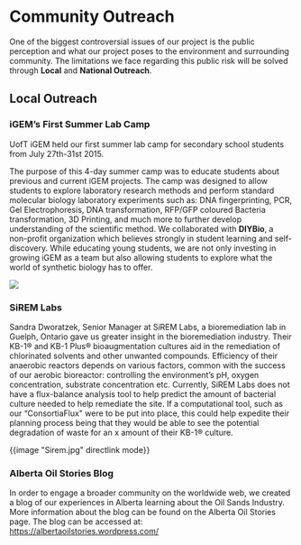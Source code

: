 # Community Outreach  

One of the biggest controversial issues of our project is the public perception and what our project poses to the environment and surrounding community. The limitations we face regarding this public risk will be solved through __Local__ and __National Outreach__.

## Local Outreach

### iGEM’s First Summer Lab Camp

UofT iGEM held our first summer lab camp for secondary school students from July 27th-31st 2015.

The purpose of this 4-day summer camp was to educate students about previous and current iGEM projects. The camp was designed to allow students to explore laboratory research methods and perform standard molecular biology laboratory experiments such as: DNA fingerprinting, PCR, Gel Electrophoresis, DNA transformation, RFP/GFP coloured Bacteria transformation, 3D Printing, and much more to further develop understanding of the scientific method. We collaborated with __DIYBio__, a non-profit organization which believes strongly in student learning and self-discovery. While educating young students, we are not only investing in growing iGEM as a team but also allowing students to explore what the world of synthetic biology has to offer.

<p class="image-wrapper">
<img src="{{image "20150731_175734.jpg" "directlink" mode}}" />
</p>

### SiREM Labs  

Sandra Dworatzek, Senior Manager at SiREM Labs, a bioremediation lab in Guelph, Ontario gave us greater insight in the bioremediation industry. Their KB-1® and KB-1 Plus® bioaugmentation cultures aid in the remediation of chlorinated solvents and other unwanted compounds. Efficiency of their anaerobic reactors depends on various factors, common with the success of our aerobic bioreactor: controlling the environment’s pH, oxygen concentration, substrate concentration etc. Currently, SiREM Labs does not have a flux-balance analysis tool to help predict the amount of bacterial culture needed to help remediate the site. If a computational tool, such as our “ConsortiaFlux" were to be put into place, this could help expedite their planning process being that they would be able to see the potential degradation of waste for an x amount of their KB-1® culture.  

<p class="image-wrapper">
{{image "Sirem.jpg" directlink mode}}
</p>

### Alberta Oil Stories Blog

In order to engage a broader community on the worldwide web, we created a blog of our experiences in Alberta learning about the Oil Sands Industry. More information about the blog can be found on the Alberta Oil Stories page. The blog can be accessed at: https://albertaoilstories.wordpress.com/
